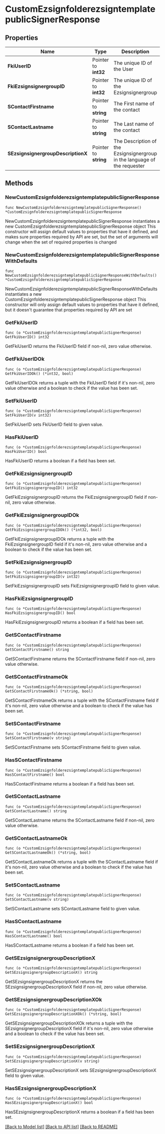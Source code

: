 # CustomEzsignfolderezsigntemplatepublicSignerResponse

## Properties

Name | Type | Description | Notes
------------ | ------------- | ------------- | -------------
**FkiUserID** | Pointer to **int32** | The unique ID of the User | [optional] 
**FkiEzsignsignergroupID** | Pointer to **int32** | The unique ID of the Ezsignsignergroup | [optional] 
**SContactFirstname** | Pointer to **string** | The First name of the contact | [optional] 
**SContactLastname** | Pointer to **string** | The Last name of the contact | [optional] 
**SEzsignsignergroupDescriptionX** | Pointer to **string** | The Description of the Ezsignsignergroup in the language of the requester | [optional] 

## Methods

### NewCustomEzsignfolderezsigntemplatepublicSignerResponse

`func NewCustomEzsignfolderezsigntemplatepublicSignerResponse() *CustomEzsignfolderezsigntemplatepublicSignerResponse`

NewCustomEzsignfolderezsigntemplatepublicSignerResponse instantiates a new CustomEzsignfolderezsigntemplatepublicSignerResponse object
This constructor will assign default values to properties that have it defined,
and makes sure properties required by API are set, but the set of arguments
will change when the set of required properties is changed

### NewCustomEzsignfolderezsigntemplatepublicSignerResponseWithDefaults

`func NewCustomEzsignfolderezsigntemplatepublicSignerResponseWithDefaults() *CustomEzsignfolderezsigntemplatepublicSignerResponse`

NewCustomEzsignfolderezsigntemplatepublicSignerResponseWithDefaults instantiates a new CustomEzsignfolderezsigntemplatepublicSignerResponse object
This constructor will only assign default values to properties that have it defined,
but it doesn't guarantee that properties required by API are set

### GetFkiUserID

`func (o *CustomEzsignfolderezsigntemplatepublicSignerResponse) GetFkiUserID() int32`

GetFkiUserID returns the FkiUserID field if non-nil, zero value otherwise.

### GetFkiUserIDOk

`func (o *CustomEzsignfolderezsigntemplatepublicSignerResponse) GetFkiUserIDOk() (*int32, bool)`

GetFkiUserIDOk returns a tuple with the FkiUserID field if it's non-nil, zero value otherwise
and a boolean to check if the value has been set.

### SetFkiUserID

`func (o *CustomEzsignfolderezsigntemplatepublicSignerResponse) SetFkiUserID(v int32)`

SetFkiUserID sets FkiUserID field to given value.

### HasFkiUserID

`func (o *CustomEzsignfolderezsigntemplatepublicSignerResponse) HasFkiUserID() bool`

HasFkiUserID returns a boolean if a field has been set.

### GetFkiEzsignsignergroupID

`func (o *CustomEzsignfolderezsigntemplatepublicSignerResponse) GetFkiEzsignsignergroupID() int32`

GetFkiEzsignsignergroupID returns the FkiEzsignsignergroupID field if non-nil, zero value otherwise.

### GetFkiEzsignsignergroupIDOk

`func (o *CustomEzsignfolderezsigntemplatepublicSignerResponse) GetFkiEzsignsignergroupIDOk() (*int32, bool)`

GetFkiEzsignsignergroupIDOk returns a tuple with the FkiEzsignsignergroupID field if it's non-nil, zero value otherwise
and a boolean to check if the value has been set.

### SetFkiEzsignsignergroupID

`func (o *CustomEzsignfolderezsigntemplatepublicSignerResponse) SetFkiEzsignsignergroupID(v int32)`

SetFkiEzsignsignergroupID sets FkiEzsignsignergroupID field to given value.

### HasFkiEzsignsignergroupID

`func (o *CustomEzsignfolderezsigntemplatepublicSignerResponse) HasFkiEzsignsignergroupID() bool`

HasFkiEzsignsignergroupID returns a boolean if a field has been set.

### GetSContactFirstname

`func (o *CustomEzsignfolderezsigntemplatepublicSignerResponse) GetSContactFirstname() string`

GetSContactFirstname returns the SContactFirstname field if non-nil, zero value otherwise.

### GetSContactFirstnameOk

`func (o *CustomEzsignfolderezsigntemplatepublicSignerResponse) GetSContactFirstnameOk() (*string, bool)`

GetSContactFirstnameOk returns a tuple with the SContactFirstname field if it's non-nil, zero value otherwise
and a boolean to check if the value has been set.

### SetSContactFirstname

`func (o *CustomEzsignfolderezsigntemplatepublicSignerResponse) SetSContactFirstname(v string)`

SetSContactFirstname sets SContactFirstname field to given value.

### HasSContactFirstname

`func (o *CustomEzsignfolderezsigntemplatepublicSignerResponse) HasSContactFirstname() bool`

HasSContactFirstname returns a boolean if a field has been set.

### GetSContactLastname

`func (o *CustomEzsignfolderezsigntemplatepublicSignerResponse) GetSContactLastname() string`

GetSContactLastname returns the SContactLastname field if non-nil, zero value otherwise.

### GetSContactLastnameOk

`func (o *CustomEzsignfolderezsigntemplatepublicSignerResponse) GetSContactLastnameOk() (*string, bool)`

GetSContactLastnameOk returns a tuple with the SContactLastname field if it's non-nil, zero value otherwise
and a boolean to check if the value has been set.

### SetSContactLastname

`func (o *CustomEzsignfolderezsigntemplatepublicSignerResponse) SetSContactLastname(v string)`

SetSContactLastname sets SContactLastname field to given value.

### HasSContactLastname

`func (o *CustomEzsignfolderezsigntemplatepublicSignerResponse) HasSContactLastname() bool`

HasSContactLastname returns a boolean if a field has been set.

### GetSEzsignsignergroupDescriptionX

`func (o *CustomEzsignfolderezsigntemplatepublicSignerResponse) GetSEzsignsignergroupDescriptionX() string`

GetSEzsignsignergroupDescriptionX returns the SEzsignsignergroupDescriptionX field if non-nil, zero value otherwise.

### GetSEzsignsignergroupDescriptionXOk

`func (o *CustomEzsignfolderezsigntemplatepublicSignerResponse) GetSEzsignsignergroupDescriptionXOk() (*string, bool)`

GetSEzsignsignergroupDescriptionXOk returns a tuple with the SEzsignsignergroupDescriptionX field if it's non-nil, zero value otherwise
and a boolean to check if the value has been set.

### SetSEzsignsignergroupDescriptionX

`func (o *CustomEzsignfolderezsigntemplatepublicSignerResponse) SetSEzsignsignergroupDescriptionX(v string)`

SetSEzsignsignergroupDescriptionX sets SEzsignsignergroupDescriptionX field to given value.

### HasSEzsignsignergroupDescriptionX

`func (o *CustomEzsignfolderezsigntemplatepublicSignerResponse) HasSEzsignsignergroupDescriptionX() bool`

HasSEzsignsignergroupDescriptionX returns a boolean if a field has been set.


[[Back to Model list]](../README.md#documentation-for-models) [[Back to API list]](../README.md#documentation-for-api-endpoints) [[Back to README]](../README.md)


